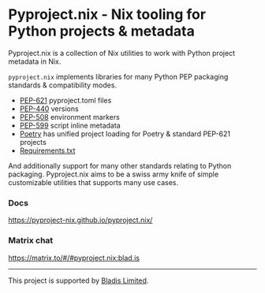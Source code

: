 # Pyproject.nix - Nix tooling for Python projects & metadata

Pyproject.nix is a collection of Nix utilities to work with Python project metadata in Nix.

`pyproject.nix` implements libraries for many Python PEP packaging standards & compatibility modes.
- [PEP-621](https://peps.python.org/pep-0621/) pyproject.toml files
- [PEP-440](https://peps.python.org/pep-0440/) versions
- [PEP-508](https://peps.python.org/pep-0508/) environment markers
- [PEP-599](https://peps.python.org/pep-0723/) script inline metadata
- [Poetry](https://python-poetry.org/) has unified project loading for Poetry & standard PEP-621 projects
- [Requirements.txt](https://pip.pypa.io/en/stable/reference/requirements-file-format/)

And additionally support for many other standards relating to Python packaging. Pyproject.nix aims to be a swiss army knife of simple customizable utilities that supports many use cases.

### Docs

https://pyproject-nix.github.io/pyproject.nix/

### Matrix chat

https://matrix.to/#/#pyproject.nix:blad.is

---

This project is supported by [Bladis Limited](https://blad.is/consulting/).
